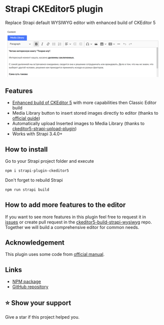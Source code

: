 # Strapi CKEditor5 plugin

Replace Strapi default WYSIWYG editor with enhanced build of CKEditor 5

![strapi-plugin-ckeditor5](/sample/strapi-plugin-ckeditor5.png)


## Features

- [Enhanced build of CKEditor 5](https://github.com/Roslovets-Inc/ckeditor5-build-strapi-wysiwyg) with more capabilities then Classic Editor build
- Media Library button to insert stored images directly to editor (thanks to [official guide](https://strapi.io/documentation/developer-docs/latest/guides/registering-a-field-in-admin.html))
- Automatically upload Inserted images to Media Library (thanks to [ckeditor5-strapi-upload-plugin](https://github.com/gtomato/ckeditor5-strapi-upload-plugin))
- Works with Strapi 3.4.0+


## How to install

Go to your Strapi project folder and execute

```bash
npm i strapi-plugin-ckeditor5
```

Don't forget to rebuild Strapi

```bash
npm run strapi build
```


## How to add more features to the editor
If you want to see more features in this plugin feel free to request it in [issues](https://github.com/Roslovets-Inc/ckeditor5-build-strapi-wysiwyg/issues) or create pull request in the [ckeditor5-build-strapi-wysiwyg](https://github.com/Roslovets-Inc/ckeditor5-build-strapi-wysiwyg) repo. Together we will build a comprehensive editor for common needs.


## Acknowledgement

This plugin uses some code from [official manual](https://strapi.io/documentation/developer-docs/latest/guides/registering-a-field-in-admin.html).


## Links

- [NPM package](https://www.npmjs.com/package/strapi-plugin-ckeditor5)
- [GitHub repository](https://github.com/Roslovets-Inc/strapi-plugin-ckeditor5)


## ⭐️ Show your support

Give a star if this project helped you.

